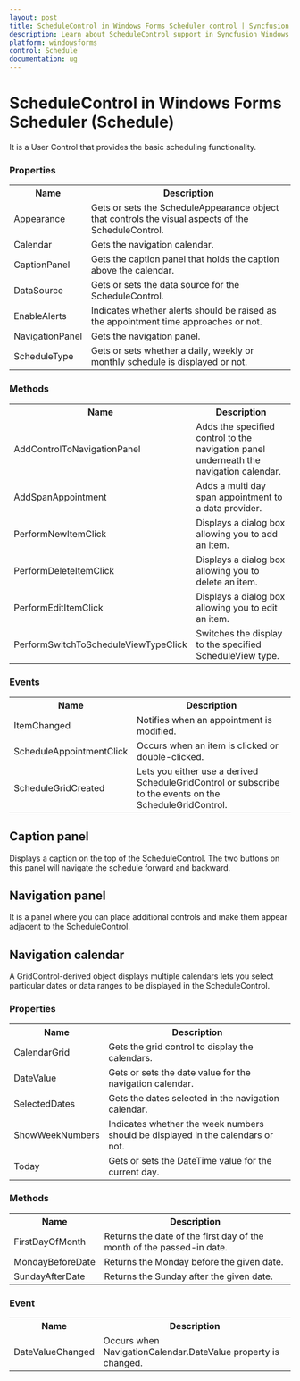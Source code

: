 ```yaml
---
layout: post
title: ScheduleControl in Windows Forms Scheduler control | Syncfusion
description: Learn about ScheduleControl support in Syncfusion Windows Forms Scheduler (Schedule) control and more details.
platform: windowsforms
control: Schedule
documentation: ug
---
```


# ScheduleControl in Windows Forms Scheduler (Schedule)

It is a User Control that provides the basic scheduling functionality.

### Properties

<table>
<tr>
<th>
Name</th><th>
Description</th></tr>
<tr>
<td>
Appearance</td><td>
Gets or sets the ScheduleAppearance object that controls the visual aspects of the ScheduleControl.</td></tr>
<tr>
<td>
Calendar</td><td>
Gets the navigation calendar.</td></tr>
<tr>
<td>
CaptionPanel</td><td>
Gets the caption panel that holds the caption above the calendar.</td></tr>
<tr>
<td>
DataSource</td><td>
Gets or sets the data source for the ScheduleControl.</td></tr>
<tr>
<td>
EnableAlerts</td><td>
Indicates whether alerts should be raised as the appointment time approaches or not.</td></tr>
<tr>
<td>
NavigationPanel</td><td>
Gets the navigation panel.</td></tr>
<tr>
<td>
ScheduleType</td><td>
Gets or sets whether a daily, weekly or monthly schedule is displayed or not.</td></tr>
</table>

### Methods

<table>
<tr>
<th>
Name</th><th>
Description</th></tr>
<tr>
<td>
AddControlToNavigationPanel</td><td>
Adds the specified control to the navigation panel underneath the navigation calendar.</td></tr>
<tr>
<td>
AddSpanAppointment</td><td>
Adds a multi day span appointment to a data provider.</td></tr>
<tr>
<td>
PerformNewItemClick</td><td>
Displays a dialog box allowing you to add an item.</td></tr>
<tr>
<td>
PerformDeleteItemClick</td><td>
Displays a dialog box allowing you to delete an item.</td></tr>
<tr>
<td>
PerformEditItemClick</td><td>
Displays a dialog box allowing you to edit an item.</td></tr>
<tr>
<td>
PerformSwitchToScheduleViewTypeClick</td><td>
Switches the display to the specified ScheduleView type.</td></tr>
</table>

### Events

<table>
<tr>
<th>
Name</th><th>
Description</th></tr>
<tr>
<td>
ItemChanged</td><td>
Notifies when an appointment is modified.</td></tr>
<tr>
<td>
ScheduleAppointmentClick</td><td>
Occurs when an item is clicked or double-clicked.</td></tr>
<tr>
<td>
ScheduleGridCreated</td><td>
Lets you either use a derived ScheduleGridControl or subscribe to the events on the ScheduleGridControl.</td></tr>
</table>

## Caption panel

Displays a caption on the top of the ScheduleControl. The two buttons on this panel will navigate the schedule forward and backward.

## Navigation panel

It is a panel where you can place additional controls and make them appear adjacent to the ScheduleControl.

## Navigation calendar

A GridControl-derived object displays multiple calendars lets you select particular dates or data ranges to be displayed in the ScheduleControl.

### Properties

<table>
<tr>
<th>
Name</th><th>
Description</th></tr>
<tr>
<td>
CalendarGrid</td><td>
Gets the grid control to display the calendars.</td></tr>
<tr>
<td>
DateValue</td><td>
Gets or sets the date value for the navigation calendar.</td></tr>
<tr>
<td>
SelectedDates</td><td>
Gets the dates selected in the navigation calendar.</td></tr>
<tr>
<td>
ShowWeekNumbers</td><td>
Indicates whether the week numbers should be displayed in the calendars or not.</td></tr>
<tr>
<td>
Today</td><td>
Gets or sets the DateTime value for the current day.</td></tr>
</table>

### Methods

<table>
<tr>
<th>
Name</th><th>
Description</th></tr>
<tr>
<td>
FirstDayOfMonth</td><td>
Returns the date of the first day of the month of the passed-in date.</td></tr>
<tr>
<td>
MondayBeforeDate</td><td>
Returns the Monday before the given date.</td></tr>
<tr>
<td>
SundayAfterDate</td><td>
Returns the Sunday after the given date.</td></tr>
</table>

### Event

<table>
<tr>
<th>
Name</th><th>
Description</th></tr>
<tr>
<td>
DateValueChanged</td><td>
Occurs when NavigationCalendar.DateValue property is changed.</td></tr>
</table>

